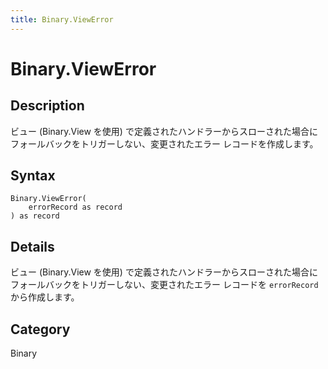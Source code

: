 ```yaml
---
title: Binary.ViewError
---
```


# Binary.ViewError


## Description

ビュー (Binary.View を使用) で定義されたハンドラーからスローされた場合にフォールバックをトリガーしない、変更されたエラー レコードを作成します。


## Syntax

```powerquery
Binary.ViewError(
    errorRecord as record
) as record
```


## Details

ビュー (Binary.View を使用) で定義されたハンドラーからスローされた場合にフォールバックをトリガーしない、変更されたエラー レコードを <code>errorRecord</code> から作成します。



## Category
Binary
